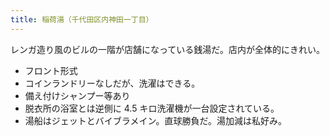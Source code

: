```yaml
---
title: 稲荷湯（千代田区内神田一丁目）
---
```


レンガ造り風のビルの一階が店舗になっている銭湯だ。店内が全体的にきれい。

* フロント形式
* コインランドリーなしだが、洗濯はできる。
* 備え付けシャンプー等あり
* 脱衣所の浴室とは逆側に 4.5 キロ洗濯機が一台設定されている。
* 湯船はジェットとバイブラメイン。直球勝負だ。湯加減は私好み。
